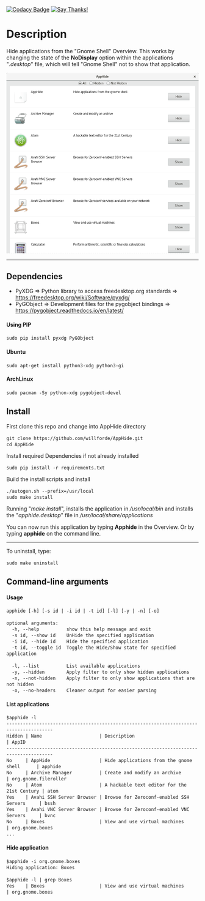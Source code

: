 [![Codacy Badge](https://api.codacy.com/project/badge/Grade/cafa154108e84a64beb02a7c610169a1)](https://www.codacy.com/app/willforde/AppHide?utm_source=github.com&amp;utm_medium=referral&amp;utm_content=willforde/AppHide&amp;utm_campaign=Badge_Grade)
[![Say Thanks!](https://img.shields.io/badge/Say%20Thanks-!-1EAEDB.svg)](https://saythanks.io/to/willforde)

# Description
Hide applications from the "Gnome Shell" Overview. This works by changing the
state of the **NoDisplay** option within the applications "*.desktop*" file,
which will tell "Gnome Shell" not to show that application.

![Screenshot of Gui](/screenshot.png "Screenshot")

-------------

## Dependencies
* PyXDG       => Python library to access freedesktop.org standards     => https://freedesktop.org/wiki/Software/pyxdg/
* PyGObject   => Development files for the pygobject bindings           => https://pygobject.readthedocs.io/en/latest/

#### Using PIP
```
sudo pip install pyxdg PyGObject
```

#### Ubuntu
```
sudo apt-get install python3-xdg python3-gi
```

#### ArchLinux
```
sudo pacman -Sy python-xdg pygobject-devel
```

## Install
First clone this repo and change into AppHide directory
```
git clone https://github.com/willforde/AppHide.git
cd AppHide
```
Install required Dependencies if not already installed
```
sudo pip install -r requirements.txt
```
Build the install scripts and install
```
./autogen.sh --prefix=/usr/local
sudo make install
```
Running "*make install*", installs the application in */usr/local/bin*
and installs the "*apphide.desktop*" file in */usr/local/share/applications*

You can now run this application by typing **Apphide** in the Overview.
Or by typing **apphide** on the command line.

----------------
To uninstall, type:
```
sudo make uninstall
```

## Command-line arguments
#### Usage
```
apphide [-h] [-s id | -i id | -t id] [-l] [-y | -n] [-o]

optional arguments:
  -h, --help          show this help message and exit
  -s id, --show id    UnHide the specified application
  -i id, --hide id    Hide the specified application
  -t id, --toggle id  Toggle the Hide/Show state for specified application

  -l, --list          List available applications
  -y, --hidden        Apply filter to only show hidden applications
  -n, --not-hidden    Apply filter to only show applications that are not hidden
  -o, --no-headers    Cleaner output for easier parsing
```

#### List applications
```
$apphide -l
---------------------------------------------------------------------------------------
Hidden | Name                     | Description                                 | AppID
---------------------------------------------------------------------------------------
No     | AppHide                  | Hide applications from the gnome shell      | apphide
No     | Archive Manager          | Create and modify an archive                | org.gnome.fileroller
No     | Atom                     | A hackable text editor for the 21st Century | atom
Yes    | Avahi SSH Server Browser | Browse for Zeroconf-enabled SSH Servers     | bssh
Yes    | Avahi VNC Server Browser | Browse for Zeroconf-enabled VNC Servers     | bvnc
No     | Boxes                    | View and use virtual machines               | org.gnome.boxes
...
```

#### Hide application
```
$apphide -i org.gnome.boxes
Hiding application: Boxes

$apphide -l | grep Boxes
Yes    | Boxes                    | View and use virtual machines                | org.gnome.boxes
```
